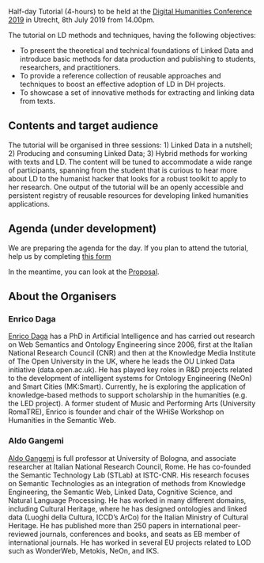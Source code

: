 Half-day Tutorial (4-hours) to be held at the [Digital Humanities Conference 2019](https://dh2019.adho.org) in Utrecht, 8th July 2019 from 14.00pm.

The tutorial on LD methods and techniques, having the following objectives:

- To present the theoretical and technical foundations of Linked Data and introduce basic methods for data production and publishing to students, researchers, and practitioners.
- To provide a reference collection of reusable approaches and techniques to boost an effective adoption of LD in DH projects.
- To showcase a set of innovative methods for extracting and linking data from texts.

## Contents and target audience
The tutorial will be organised in three sessions: 1) Linked Data in a nutshell; 2) Producing and consuming Linked Data; 3) Hybrid methods for working with texts and LD. The content will be tuned to accommodate a wide range of participants, spanning from the student that is curious to hear more about LD to the humanist hacker that looks for a robust toolkit to apply to her research. One output of the tutorial will be an openly accessible and persistent registry of reusable resources for developing linked humanities applications.  

## Agenda (under development)
We are preparing the agenda for the day. If you plan to attend the tutorial, help us by completing [this form](https://forms.gle/hodNeJ6PhBWqFEkP7)

In the meantime, you can look at the [Proposal](ABSTRACT.md).

## About the Organisers

### Enrico Daga
[Enrico Daga](http://kmi.open.ac.uk/people/member/enrico-daga) has a PhD in Artificial Intelligence and has carried out research on Web Semantics and Ontology Engineering since 2006, first at the Italian National Research Council (CNR) and then at the Knowledge Media Institute of The Open University in the UK, where he leads the OU Linked Data initiative (data.open.ac.uk). He has played key roles in R&D projects related to the development of intelligent systems for Ontology Engineering (NeOn) and Smart Cities (MK:Smart). Currently, he is exploring the application of knowledge-based methods to support scholarship in the humanities (e.g. the LED project). A former student of Music and Performing Arts (University RomaTRE), Enrico is founder and chair of the WHiSe Workshop on Humanities in the Semantic Web.

### Aldo Gangemi
[Aldo Gangemi](https://www.unibo.it/sitoweb/aldo.gangemi/en) is full professor at University of Bologna, and associate researcher at Italian National Research Council, Rome. He has co-founded the Semantic Technology Lab (STLab) at ISTC-CNR. His research focuses on Semantic Technologies as an integration of methods from Knowledge Engineering, the Semantic Web, Linked Data, Cognitive Science, and Natural Language Processing. He has worked in many different domains, including Cultural Heritage, where he has designed ontologies and linked data (Luoghi della Cultura, ICCD’s ArCo) for the Italian Ministry of Cultural Heritage. He has published more than 250 papers in international peer-reviewed journals, conferences and books, and seats as EB member of international journals. He has worked in several EU projects related to LOD such as WonderWeb, Metokis, NeOn, and IKS.










